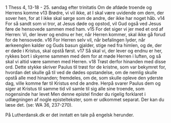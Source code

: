 1 Thess 4, 13-18 - 25. søndag efter trinitatis
Om de afdøde troende og Herrens komme
v13 Brødre, vi vil ikke, at I skal være uvidende om dem, der sover hen, for at I ikke skal sørge
som de andre, der ikke har noget håb. v14 For så sandt som vi tror, at Jesus døde og opstod,
vil Gud også ved Jesus føre de hensovede sammen med ham. v15 For det siger vi jer med et
ord af Herren: Vi, der lever og endnu er her, når Herren kommer, skal ikke gå forud for de
hensovede. v16 For Herren selv vil, når befalingen lyder, når ærkeenglen kalder og Guds
basun gjalder, stige ned fra himlen, og de, der er døde i Kristus, skal opstå først. v17 Så skal
vi, der lever og endnu er her, rykkes bort i skyerne sammen med dem for at møde Herren i
luften, og så skal vi altid være sammen med Herren. v18 Trøst derfor hinanden med disse ord.
Dette stykke skriver Paulus til trøst for de kristne, som var bekymret for, hvordan det skulle
gå til ved de dødes opstandelse, om de nemlig skulle opstå alle med hinanden; fremdeles, om
de, som skulle opleve den yderste dag, ville komme før til Kristus end de andre. Herpå svarer
Paulus dem og siger at Kristus til samme tid vil samle til sig alle sine troende, som
nogensinde har levet Men denne epistel finder du rigelig forklaret i udlægningen af nogle
episteltekster, som er udkommet separat. Der kan du læse det. (se: WA 36, 237-270).





På Lutherdansk.dk er det inntatt en tale på engelsk herunder.